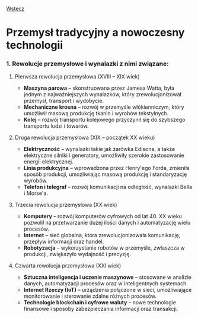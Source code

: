 [Wstecz](../geografia.md)

# Przemysł tradycyjny a nowoczesny technologii

### 1. Rewolucje przemysłowe i wynalazki z nimi związane:

1.  Pierwsza rewolucja przemysłowa (XVIII – XIX wiek)

    -   **Maszyna parowa** – skonstruowana przez Jamesa Watta, była jednym z najważniejszych wynalazków, który zrewolucjonizował przemysł, transport i wydobycie.
    -   **Mechaniczne krosna** – rozwój w przemyśle włókienniczym, który umożliwił masową produkcję tkanin i wyrobów tekstylnych.
    -   **Kolej** – rozwój transportu kolejowego przyczynił się do szybszego transportu ludzi i towarów.

2.  Druga rewolucja przemysłowa (XIX – początek XX wieku)

    -   **Elektryczność** – wynalazki takie jak żarówka Edisona, a także elektryczne silniki i generatory, umożliwiły szerokie zastosowanie energii elektrycznej.
    -   **Linia produkcyjna** – wprowadzona przez Henry'ego Forda, zmieniła sposób produkcji, umożliwiając masową produkcję i standaryzację wyrobów.
    -   **Telefon i telegraf** – rozwój komunikacji na odległość, wynalazki Bella i Morse'a.

3.  Trzecia rewolucja przemysłowa (XX wiek)

    -   **Komputery** – rozwój komputerów cyfrowych od lat 40. XX wieku pozwolił na przetwarzanie dużej ilości danych i automatyzację wielu procesów.
    -   **Internet** – sieć globalna, która zrewolucjonizowała komunikację, przepływ informacji oraz handel.
    -   **Robotyzacja** – wykorzystanie robotów w przemyśle, zwłaszcza w produkcji, zwiększyło wydajność i precyzję.

4.  Czwarta rewolucja przemysłowa (XXI wiek)

    -   **Sztuczna inteligencja i uczenie maszynowe** – stosowane w analizie danych, automatyzacji procesów oraz w inteligentnych systemach.
    -   **Internet Rzeczy (IoT)** – urządzenia połączone w sieci, umożliwiające monitorowanie i sterowanie zdalne różnych procesów.
    -   **Technologie blockchain i cyfrowe waluty** – nowe technologie finansowe i sposoby zabezpieczania informacji oraz transakcji.

